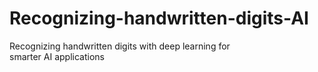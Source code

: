 # Recognizing-handwritten-digits-AI
Recognizing handwritten digits with deep learning for smarter AI applications
